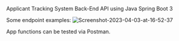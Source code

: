 Applicant Tracking System Back-End API using Java Spring Boot 3

Some endpoint examples:
<img src="https://i.ibb.co/NVbXf5x/Screenshot-2023-04-03-at-16-52-37.png" alt="Screenshot-2023-04-03-at-16-52-37" border="0">

App functions can be tested via Postman.
